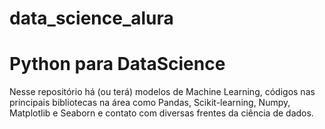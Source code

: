 # data_science_alura
<h1> Python para DataScience </h1>
 Nesse repositório há (ou terá) modelos de Machine Learning, códigos nas principais bibliotecas na área como Pandas, Scikit-learning, Numpy, Matplotlib e Seaborn e contato com diversas frentes da ciência de dados.
